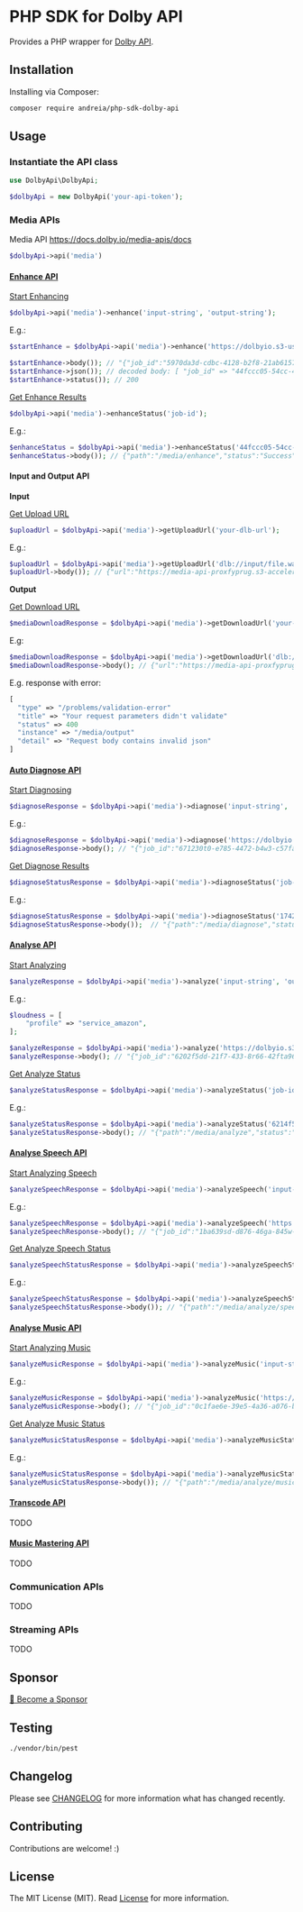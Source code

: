 # PHP SDK for Dolby API

Provides a PHP wrapper for [Dolby API](https://docs.dolby.io/).

## Installation

Installing via Composer:

```bash
composer require andreia/php-sdk-dolby-api
```

## Usage

### Instantiate the API class

```php
use DolbyApi\DolbyApi;

$dolbyApi = new DolbyApi('your-api-token');
```

### Media APIs

Media API 
https://docs.dolby.io/media-apis/docs

```php
$dolbyApi->api('media')
```

#### [Enhance API](https://docs.dolby.io/media-apis/docs/enhance-api-guide)

[Start Enhancing](https://docs.dolby.io/media-apis/reference/media-enhance-post)

```php
$dolbyApi->api('media')->enhance('input-string', 'output-string');
```

E.g.:
```php
$startEnhance = $dolbyApi->api('media')->enhance('https://dolbyio.s3-us-west-1.amazonaws.com/public/shelby/tunnel.original.mp4', 'dlb://example_out');

$startEnhance->body()); // "{"job_id":"5970da3d-cdbc-4128-b2f8-21ab61573d2e"}"
$startEnhance->json()); // decoded body: [ "job_id" => "44fccc05-54cc-4bda-84ba-a8c9ee4b8335"]
$startEnhance->status()); // 200
```

[Get Enhance Results](https://docs.dolby.io/media-apis/reference/media-enhance-get)

```php
$dolbyApi->api('media')->enhanceStatus('job-id');
```

E.g.:
```php
$enhanceStatus = $dolbyApi->api('media')->enhanceStatus('44fccc05-54cc-4bda-84ba-a8c9ee4b8335');
$enhanceStatus->body()); // {"path":"/media/enhance","status":"Success","progress":100,"api_version":"v1.1.2","result":{}}"
```

#### Input and Output API

**Input**

[Get Upload URL](https://docs.dolby.io/media-apis/reference/media-input-post)

```php
$uploadUrl = $dolbyApi->api('media')->getUploadUrl('your-dlb-url');
```

E.g.:
```php
$uploadUrl = $dolbyApi->api('media')->getUploadUrl('dlb://input/file.wav');
$uploadUrl->body()); // {"url":"https://media-api-proxfyprug.s3-accelerate.amazonaws.com/1129d723-42e6-40c6-a35d-07986d1be4af/input/file.wav?X-Amz-Algorithm=AWS4-HMAC-SHA256&X-Amz-Content-Sha256=UNSIGNED-PAYLOAD&X-Amz-Credential=ASIA2N2ZL3VQGKHMR3VL%2F20230228%2Fus-west-2%2Fs3%2Faws4_request&X-Amz-Date=20230228T184217Z&X-Amz-Expires=3600&X-Amz-Security-Token=IQoJb3a79hu6%2B52SmSMc...CN20ld5RAqWNhRdKNOCNX%2BH%2BV8%3D&X-Amz-Signature=d866b39b6...54008d18970&X-Amz-SignedHeaders=host&x-id=PutObject"} 
```

**Output**

[Get Download URL](https://docs.dolby.io/media-apis/reference/media-output-post)

```php
$mediaDownloadResponse = $dolbyApi->api('media')->getDownloadUrl('your-dlb-url');
```

E.g:
```php
$mediaDownloadResponse = $dolbyApi->api('media')->getDownloadUrl('dlb://example_out');
$mediaDownloadResponse->body(); // {"url":"https://media-api-proxfyprug.s3-accelerate.amazonaws.com/1129d723-42e6-40c6-a35d-07986d1be4af/example_out?X-Amz-Algorithm=AWS4-HMAC-SHA256&X-Amz-Content-Sha256=UNSIGNED-PAYLOAD&X-Amz-Credential=ASIA2N2ZL3VQJGFYC2XN%2F20230228%2Fus-west-2%2Fs3%2Faws4_request&X-Amz-Date=20230228T180833Z&X-Amz-Expires=3600&X-Amz-Security-Token=IQoJb3JpZ2luX2V..XFAHFKaFjPaCd%2Bk%3D&X-Amz-Signature=2cd8a66224c...3614e79d65d0fb2&X-Amz-SignedHeaders=host&x-id=GetObject"}
```

E.g. response with error:
```php
[
  "type" => "/problems/validation-error"
  "title" => "Your request parameters didn't validate"
  "status" => 400
  "instance" => "/media/output"
  "detail" => "Request body contains invalid json"
]
```

#### [Auto Diagnose API](https://docs.dolby.io/media-apis/docs/diagnose-api-guide)

[Start Diagnosing](https://docs.dolby.io/media-apis/reference/media-diagnose-post)

```php
$diagnoseResponse = $dolbyApi->api('media')->diagnose('input-string', 'content-array');
```

E.g.:
```php
$diagnoseResponse = $dolbyApi->api('media')->diagnose('https://dolbyio.s3-us-west-1.amazonaws.com/public/shelby/tunnel.original.mp4', ['type' => 'mobile_phone']);
$diagnoseResponse->body(); // "{"job_id":"671230t0-e785-4472-b4w3-c57fa31u645b"}"
```

[Get Diagnose Results](https://docs.dolby.io/media-apis/reference/media-diagnose-get)

```php
$diagnoseStatusResponse = $dolbyApi->api('media')->diagnoseStatus('job-id');
```

E.g.:
```php
$diagnoseStatusResponse = $dolbyApi->api('media')->diagnoseStatus('174230d0-e785-4472-b4a3-c57fa31f665b');
$diagnoseStatusResponse->body());  // "{"path":"/media/diagnose","status":"Success","progress":100,"api_version":"b1.0","result":{"media_info":{"container":{"kind":"mp4","duration":10.45,"bitrate":822169,"size":1073958},"audio":{"codec":"aac","channels":2,"sample_rate":44100,"duration":10.45,"bitrate":96000},"video":{"codec":"h264","frame_rate":30,"height":360,"width":640,"duration":10.45,"bitrate":711452}},"audio":{"quality_score":{"average":3.7,"distribution":[{"lower_bound":0,"upper_bound":1,"duration":0,"percentage":0},{"lower_bound":1,"upper_bound":2,"duration":0,"percentage":0},{"lower_bound":2,"upper_bound":3,"duration":2.5,"percentage":26.3},{"lower_bound":3,"upper_bound":4,"duration":3,"percentage":31.6},{"lower_bound":4,"upper_bound":5,"duration":4,"percentage":42.1},{"lower_bound":5,"upper_bound":6,"duration":0,"percentage":0},{"lower_bound":6,"upper_bound":7,"duration":0,"percentage":0},{"lower_bound":7,"upper_bound":8,"duration":0,"percentage":0},{"lower_bound":8,"upper_bound":9,"duration":0,"percentage":0},{"lower_bound":9,"upper_bound":10,"duration":0,"percentage":0}],"worst_segment":{"start":3.5,"end":8.5,"score":3.3}},"noise_score":{"average":0.9,"distribution":[{"lower_bound":0,"upper_bound":1,"duration":7,"percentage":73.7},{"lower_bound":1,"upper_bound":2,"duration":0.5,"percentage":5.3},{"lower_bound":2,"upper_bound":3,"duration":0.5,"percentage":5.3},{"lower_bound":3,"upper_bound":4,"duration":1,"percentage":10.5},{"lower_bound":4,"upper_bound":5,"duration":0.5,"percentage":5.3},{"lower_bound":5,"upper_bound":6,"duration":0,"percentage":0},{"lower_bound":6,"upper_bound":7,"duration":0,"percentage":0},{"lower_bound":7,"upper_bound":8,"duration":0,"percentage":0},{"lower_bound":8,"upper_bound":9,"duration":0,"percentage":0},{"lower_bound":9,"upper_bound":10,"duration":0,"percentage":0}]},"clipping":{"events":0},"loudness":{"measured":-14.91,"range":2.26,"gating_mode":"speech","sample_peak":-0.82,"true_peak":-0.81},"music":{"percentage":0},"silence":{"percentage":0,"at_beginning":0,"at_end":0,"num_sections":0,"silent_channels":[]},"speech":{"percentage":100,"events":{"plosive":6,"sibilance":0}}}}}"
```

#### [Analyse API](https://docs.dolby.io/media-apis/docs/analyze-api-guide)

[Start Analyzing](https://docs.dolby.io/media-apis/reference/media-analyze-post)

```php
$analyzeResponse = $dolbyApi->api('media')->analyze('input-string', 'output-string', ['profile' => 'selected-profile']);
```

E.g.:
```php
$loudness = [
    "profile" => "service_amazon",
];

$analyzeResponse = $dolbyApi->api('media')->analyze('https://dolbyio.s3-us-west-1.amazonaws.com/public/shelby/tunnel.original.mp4', 'dlb://analyze_out', $loudness);
$analyzeResponse->body(); // "{"job_id":"6202f5dd-21f7-433-8r66-42fta96c9f5e"}"
```

[Get Analyze Status](https://docs.dolby.io/media-apis/reference/media-analyze-get)

```php
$analyzeStatusResponse = $dolbyApi->api('media')->analyzeStatus('job-id');
```

E.g.:
```php
$analyzeStatusResponse = $dolbyApi->api('media')->analyzeStatus('6214f5ed-28t7-4961-8f26-40kcr96c9q5m');
$analyzeStatusResponse->body(); // "{"path":"/media/analyze","status":"Success","progress":100,"api_version":"b1.4","result":{}}"
```


#### [Analyse Speech API](https://docs.dolby.io/media-apis/docs/speech-analytics-api-guide)

[Start Analyzing Speech](https://docs.dolby.io/media-apis/reference/media-analyze-speech-post)

```php
$analyzeSpeechResponse = $dolbyApi->api('media')->analyzeSpeech('input-string', 'output-string', ["url" => "webhook-address-to-be-called-on-complete"]);
```

E.g.:
```php
$analyzeSpeechResponse = $dolbyApi->api('media')->analyzeSpeech('https://dolbyio.s3-us-west-1.amazonaws.com/public/shelby/tunnel.original.mp4', 'dlb://analyze_speech_out', ["url" => "https://webhookaddresstobecalledoncomplete.com/"]);
$analyzeSpeechResponse->body(); // "{"job_id":"1ba639sd-d876-46ga-845w-33ec4c5cer00"}"
```

[Get Analyze Speech Status](https://docs.dolby.io/media-apis/reference/media-analyze-speech-get)

```php
$analyzeSpeechStatusResponse = $dolbyApi->api('media')->analyzeSpeechStatus('job-id');
```

E.g.:
```php
$analyzeSpeechStatusResponse = $dolbyApi->api('media')->analyzeSpeechStatus('1ba639sd-d876-46ga-845w-33ec4c5cer00');
$analyzeSpeechStatusResponse->body()); // "{"path":"/media/analyze/speech","status":"Success","progress":100,"api_version":"b1.0","result":{}}"
```

#### [Analyse Music API](https://docs.dolby.io/media-apis/docs/analyze-music-api-guide)

[Start Analyzing Music](https://docs.dolby.io/media-apis/reference/media-analyze-music-post)

```php
$analyzeMusicResponse = $dolbyApi->api('media')->analyzeMusic('input-string', 'output-string', ["url" => "webhook-address-to-be-called-on-complete"]);
```

E.g.:
```php
$analyzeMusicResponse = $dolbyApi->api('media')->analyzeMusic('https://dolbyio.s3-us-west-1.amazonaws.com/public/shelby/tunnel.original.mp4', 'dlb://analyze_music_out', ["url" => "https://webhookaddresstobecalledoncomplete.com/"]);
$analyzeMusicResponse->body(); // "{"job_id":"0c1fae6e-39e5-4a36-a076-bf3315d5179f"}"
```

[Get Analyze Music Status](https://docs.dolby.io/media-apis/reference/media-analyze-music-get)

```php
$analyzeMusicStatusResponse = $dolbyApi->api('media')->analyzeMusicStatus('job-id');
```

E.g.:
```php
$analyzeMusicStatusResponse = $dolbyApi->api('media')->analyzeMusicStatus('0c1faw6e-39e5-4a36-a056-af3615e5189f');
$analyzeMusicStatusResponse->body()); // "{"path":"/media/analyze/music","status":"Success","progress":100,"api_version":"b1.0","result":{}}"
```

#### [Transcode API](https://docs.dolby.io/media-apis/docs/transcode-api-guide)

TODO

#### [Music Mastering API](https://docs.dolby.io/media-apis/docs/music-mastering-api-guide)

TODO


### Communication APIs

TODO

### Streaming APIs

TODO

## Sponsor

[💚️ Become a Sponsor](https://github.com/sponsors/andreia)

## Testing

```bash
./vendor/bin/pest
```

## Changelog

Please see [CHANGELOG](CHANGELOG.md) for more information what has changed recently.

## Contributing

Contributions are welcome! :)

## License

The MIT License (MIT). Read [License](LICENSE) for more information.
